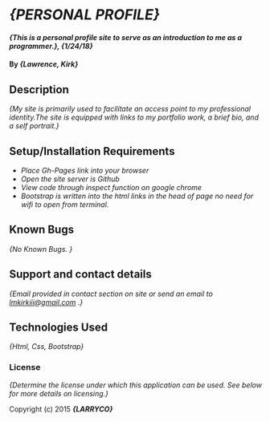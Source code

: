 # _{PERSONAL PROFILE}_

#### _{This is a personal profile site to serve as an introduction to me as a programmer.}, {1/24/18}_

#### By _**{Lawrence, Kirk}**_

## Description

_{My site is primarily used to facilitate an access point to my professional identity.The site is equipped with links to my portfolio work, a brief bio, and a self portrait.}_

## Setup/Installation Requirements

* _Place Gh-Pages link into your browser_
* _Open the site server is Github_
* _View code through inspect function on google chrome_
* _Bootstrap is written into the html links in the head of page no need for wifi to open from terminal._

## Known Bugs

_{No Known Bugs. }_

## Support and contact details

_{Email provided in contact section on site or send an email to lmkirkiii@gmail.com .}_

## Technologies Used

_{Html, Css, Bootstrap}_

### License

*{Determine the license under which this application can be used.  See below for more details on licensing.}*

Copyright (c) 2015 **_{LARRYCO}_**
